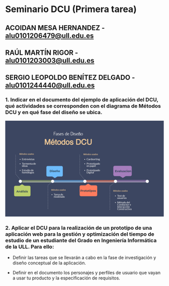 # Seminario DCU (Primera tarea)

## ACOIDAN MESA HERNANDEZ - alu0101206479@ull.edu.es
## RAÚL MARTÍN RIGOR - alu0101203003@ull.edu.es
## SERGIO LEOPOLDO BENÍTEZ DELGADO - alu0101244440@ull.edu.es

### 1. Indicar en el documento del ejemplo de aplicación del DCU, qué actividades se corresponden con el diagrama de Métodos DCU y en qué fase del diseño se ubica.

![Apartado 1 Imagen](Imagenes/apartado1.JPG)

### 2. Aplicar el DCU para la realización de un prototipo de una aplicación web para la gestión y optimización del tiempo de estudio de un estudiante del Grado en Ingeniería Informática de la ULL. Para ello:

* Definir las tareas que se llevarán a cabo en la fase de investigación y diseño conceptual de la aplicación.


* Definir en el documento los personajes y perfiles de usuario que vayan a usar tu producto y la especificación de requisitos.
